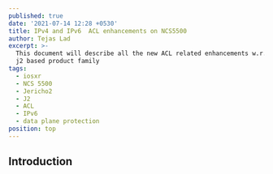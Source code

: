 ```yaml
---
published: true
date: '2021-07-14 12:28 +0530'
title: IPv4 and IPv6  ACL enhancements on NCS5500
author: Tejas Lad
excerpt: >-
  This document will describe all the new ACL related enhancements w.r.t to the
  j2 based product family
tags:
  - iosxr
  - NCS 5500
  - Jericho2
  - J2
  - ACL
  - IPv6
  - data plane protection
position: top
---
```

## Introduction
